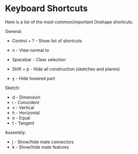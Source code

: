 # Keyboard Shortcuts

Here is a list of the most common/important Onshape shortcuts.

General:

- Control + ? - Show list of shortcuts
- n - View normal to

- Spacebar - Clear selection
- Shift + p - Hide all construction (sketches and planes)
- y - Hide hovered part

Sketch:

- d - Dimension
- i - Coincident
- v - Vertical
- h - Horizontal
- e - Equal
- t - Tangent
<!-- - Hold Shift - disable autoconstraining -->

Assembly:

- j - Show/hide mate connectors
- k - Show/hide mate features
<!-- - Hold Shift - lock to face -->
